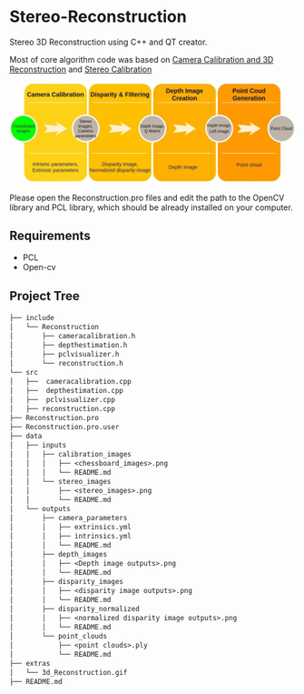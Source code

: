 # Stereo-Reconstruction

Stereo 3D Reconstruction using C++ and QT creator.

Most of core algorithm code was based on [Camera Calibration and 3D Reconstruction](https://docs.opencv.org/2.4/modules/calib3d/doc/camera_calibration_and_3d_reconstruction.html?highlight=findcirclesgrid) and [Stereo Calibration](https://jayrambhia.com/blog/stereo-calibration)

![Flowchart](/extras/3d_Reconstruction.gif)

Please open the Reconstruction.pro files and edit the path to the OpenCV library and PCL library, which should be already installed on your computer.

## Requirements

* PCL
* Open-cv 

## Project Tree
```
├── include
│   └── Reconstruction
│       ├── cameracalibration.h
│       ├── depthestimation.h
│       ├── pclvisualizer.h
│       └── reconstruction.h
└── src
│   ├──  cameracalibration.cpp
│   ├──  depthestimation.cpp
│   ├──  pclvisualizer.cpp
│   ├── reconstruction.cpp
├── Reconstruction.pro
├── Reconstruction.pro.user
├── data
│   ├── inputs
│   │   ├── calibration_images
│   │   │   ├── <chessboard_images>.png
│   │   │   └── README.md
│   │   └── stereo_images
│   │       ├── <stereo_images>.png
│   │       └── README.md
│   └── outputs
│       ├── camera_parameters
│       │   ├── extrinsics.yml
│       │   ├── intrinsics.yml
│       │   └── README.md
│       ├── depth_images
│       │   ├── <Depth image outputs>.png
│       │   └── README.md
│       ├── disparity_images
│       │   ├── <disparity image outputs>.png
│       │   └── README.md
│       ├── disparity_normalized
│       │   ├── <normalized disparity image outputs>.png  
│       │   └── README.md
│       └── point_clouds
│           ├── <point clouds>.ply
│           └── README.md
├── extras
│   └── 3d_Reconstruction.gif
├── README.md
```

